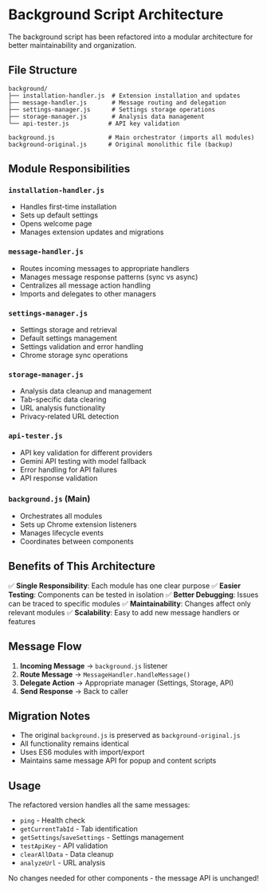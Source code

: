 # Background Script Architecture

The background script has been refactored into a modular architecture for better maintainability and organization.

## File Structure

```
background/
├── installation-handler.js  # Extension installation and updates
├── message-handler.js       # Message routing and delegation
├── settings-manager.js      # Settings storage operations
├── storage-manager.js       # Analysis data management
└── api-tester.js           # API key validation

background.js               # Main orchestrator (imports all modules)
background-original.js      # Original monolithic file (backup)
```

## Module Responsibilities

### `installation-handler.js`
- Handles first-time installation
- Sets up default settings
- Opens welcome page
- Manages extension updates and migrations

### `message-handler.js`
- Routes incoming messages to appropriate handlers
- Manages message response patterns (sync vs async)
- Centralizes all message action handling
- Imports and delegates to other managers

### `settings-manager.js`
- Settings storage and retrieval
- Default settings management
- Settings validation and error handling
- Chrome storage sync operations

### `storage-manager.js`
- Analysis data cleanup and management
- Tab-specific data clearing
- URL analysis functionality
- Privacy-related URL detection

### `api-tester.js`
- API key validation for different providers
- Gemini API testing with model fallback
- Error handling for API failures
- API response validation

### `background.js` (Main)
- Orchestrates all modules
- Sets up Chrome extension listeners
- Manages lifecycle events
- Coordinates between components

## Benefits of This Architecture

✅ **Single Responsibility**: Each module has one clear purpose
✅ **Easier Testing**: Components can be tested in isolation
✅ **Better Debugging**: Issues can be traced to specific modules
✅ **Maintainability**: Changes affect only relevant modules
✅ **Scalability**: Easy to add new message handlers or features

## Message Flow

1. **Incoming Message** → `background.js` listener
2. **Route Message** → `MessageHandler.handleMessage()`
3. **Delegate Action** → Appropriate manager (Settings, Storage, API)
4. **Send Response** → Back to caller

## Migration Notes

- The original `background.js` is preserved as `background-original.js`
- All functionality remains identical
- Uses ES6 modules with import/export
- Maintains same message API for popup and content scripts

## Usage

The refactored version handles all the same messages:
- `ping` - Health check
- `getCurrentTabId` - Tab identification
- `getSettings`/`saveSettings` - Settings management
- `testApiKey` - API validation
- `clearAllData` - Data cleanup
- `analyzeUrl` - URL analysis

No changes needed for other components - the message API is unchanged!
